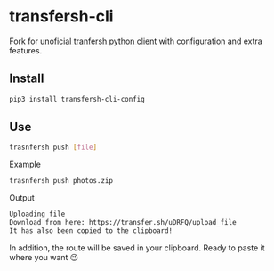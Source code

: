# transfersh-cli

Fork for [unoficial tranfersh python client](https://github.com/tanrax/transfersh-cli) with configuration and extra features.

## Install

``` bash
pip3 install transfersh-cli-config
```

## Use

``` bash
trasnfersh push [file]
```

Example

``` bash
trasnfersh push photos.zip
```

Output

``` bash
Uploading file
Download from here: https://transfer.sh/uDRFQ/upload_file
It has also been copied to the clipboard!
```

In addition, the route will be saved in your clipboard. Ready to paste it where you want :wink:
